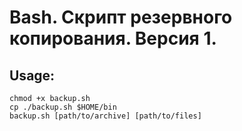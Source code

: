 # Bash. Скрипт резервного копирования. Версия 1.

## Usage:

    chmod +x backup.sh
    cp ./backup.sh $HOME/bin
    backup.sh [path/to/archive] [path/to/files]
